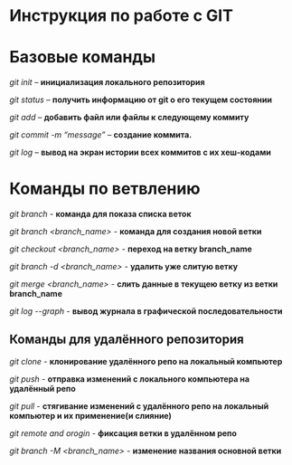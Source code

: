 # Инструкция по работе с GIT

# Базовые команды

*git init* – **инициализация локального репозитория**

*git status* – **получить информацию от git о его текущем состоянии**

*git add* – **добавить файл или файлы к следующему коммиту**

*git commit -m “message”* – **создание коммита.**

*git log* – **вывод на экран истории всех коммитов с их хеш-кодами**


# Команды по ветвлению

*git branch* - **команда для показа списка веток**

*git branch <branch_name>* - **команда для создания новой ветки**

*git checkout <branch_name>* - **переход на ветку branch_name**

*git branch -d <branch_name>* - **удалить уже слитую ветку**

*git merge <branch_name>* - **слить данные в текущею ветку из ветки branch_name**

*git log --graph* - **вывод журнала в графической последовательности**

## Команды для удалённого репозитория

*git clone* - **клонирование удалённого репо на локальный компьютер**

*git push* - **отправка изменений с локального компьютера на удалённый репо**

*git pull* - **стягивание изменений с удалённого репо на локальный компьютер и их применение(и слияние)**

*git remote and orogin* - **фиксация ветки в удалённом репо**

*git branch -M <branch_name>* - **изменение названия основной ветки**